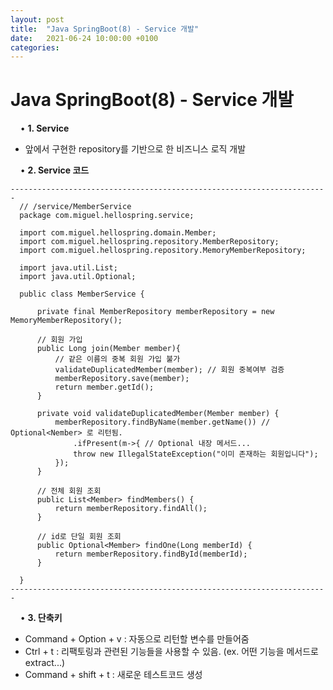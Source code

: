 ```yaml
---
layout: post
title:  "Java SpringBoot(8) - Service 개발"
date:   2021-06-24 10:00:00 +0100
categories:
---
```


# Java SpringBoot(8) - Service 개발
&nbsp;
&nbsp;
• **1. Service**
&nbsp;
- 앞에서 구현한 repository를 기반으로 한 비즈니스 로직 개발

&nbsp;
&nbsp;
• **2. Service 코드**
```
-----------------------------------------------------------------------
  // /service/MemberService
  package com.miguel.hellospring.service;

  import com.miguel.hellospring.domain.Member;
  import com.miguel.hellospring.repository.MemberRepository;
  import com.miguel.hellospring.repository.MemoryMemberRepository;

  import java.util.List;
  import java.util.Optional;

  public class MemberService {

      private final MemberRepository memberRepository = new MemoryMemberRepository();

      // 회원 가입
      public Long join(Member member){
          // 같은 이름의 중복 회원 가입 불가
          validateDuplicatedMember(member); // 회원 중복여부 검증
          memberRepository.save(member);
          return member.getId();
      }

      private void validateDuplicatedMember(Member member) {
          memberRepository.findByName(member.getName()) // Optional<Nember> 로 리턴됨.
              .ifPresent(m->{ // Optional 내장 메서드...
              throw new IllegalStateException("이미 존재하는 회원입니다");
          });
      }

      // 전체 회원 조회
      public List<Member> findMembers() {
          return memberRepository.findAll();
      }

      // id로 단일 회원 조회
      public Optional<Member> findOne(Long memberId) {
          return memberRepository.findById(memberId);
      }

  }
-----------------------------------------------------------------------
```
&nbsp;
&nbsp;
• **3. 단축키**
- Command + Option + v : 자동으로 리턴할 변수를 만들어줌
- Ctrl + t : 리팩토링과 관련된 기능들을 사용할 수 있음. (ex. 어떤 기능을 메서드로 extract...)
- Command + shift + t : 새로운 테스트코드 생성
